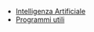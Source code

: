 - [Intelligenza Artificiale](Intelligenza%20Artificiale.md)
- [Programmi utili](Programmi%20utili.md)
